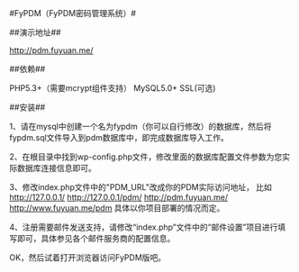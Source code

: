 #FyPDM（FyPDM密码管理系统）#


##演示地址##

http://pdm.fuyuan.me/


##依赖##

PHP5.3+（需要mcrypt组件支持）
MySQL5.0+
SSL(可选)

##安装##

1、请在mysql中创建一个名为fypdm（你可以自行修改）的数据库，然后将fypdm.sql文件导入到pdm数据库中，即完成数据库导入工作。

2、在根目录中找到wp-config.php文件，修改里面的数据库配置文件参数为您实际数据库连接信息即可。

3、修改index.php文件中的"PDM_URL"改成你的PDM实际访问地址， 比如
		http://127.0.0.1/
		http://127.0.0.1/pdm/
		http://pdm.fuyuan.me/
		http://www.fuyuan.me/pdm
具体以你项目部署的情况而定。

4、注册需要邮件发送支持，请修改“index.php”文件中的“邮件设置”项目进行填写即可，具体参见各个邮件服务商的配置信息。

OK，然后试着打开浏览器访问FyPDM版吧。